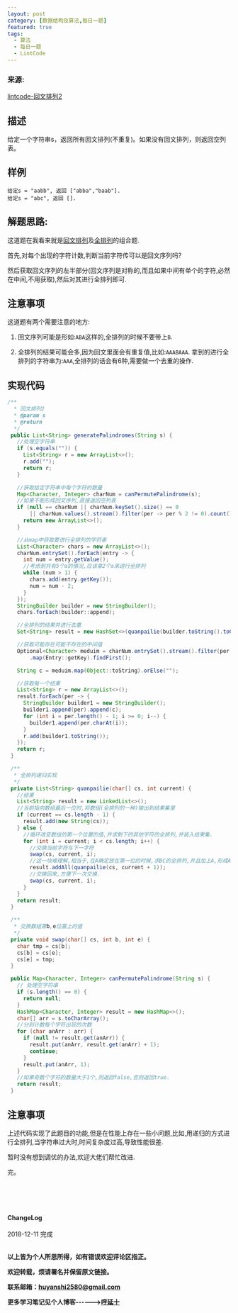 ```yaml
---
layout: post
category: [数据结构及算法,每日一题]
featured: true
tags:
  - 算法
  - 每日一题
  - LintCode
---
```


### 来源:   
<a href="https://www.lintcode.com/problem/palindrome-permutation-ii/description">lintcode-回文排列2</a>  
## 描述
给定一个字符串s，返回所有回文排列(不重复)。如果没有回文排列，则返回空列表。

## 样例
```
给定s = "aabb", 返回 ["abba","baab"].
给定s = "abc", 返回 [].
```

## 解题思路:

这道题在我看来就是<a href="{{ site.baseurl }}/数据结构及算法/每日一题/2018/12/10/每日一题-回文排列/">回文排列</a>及<a href="{{ site.baseurl }}/每日一题/2018/12/11/每日一题-全排列问题/">全排列</a>的组合题.

首先,对每个出现的字符计数,判断当前字符传可以是回文序列吗?

然后获取回文序列的左半部分(回文序列是对称的,而且如果中间有单个的字符,必然在中间,不用获取),然后对其进行全排列即可.

## 注意事项

这道题有两个需要注意的地方:
1. 回文序列可能是形如:`ABA`这样的,全排列的时候不要带上`B`.

2. 全排列的结果可能会多,因为回文里面会有重复值,比如:`AAABAAA`.
拿到的进行全排列的字符串为:`AAA`,全排列的话会有6种,需要做一个去重的操作.

## 实现代码

```java
/**
  * 回文排列2
  * @param s
  * @return
  */
 public List<String> generatePalindromes(String s) {
   //处理空字符串
   if (s.equals("")) {
     List<String> r = new ArrayList<>();
     r.add("");
     return r;
   }

   //获取给定字符串中每个字符的数量
   Map<Character, Integer> charNum = canPermutePalindrome(s);
   //如果不能形成回文序列,直接返回空列表
   if (null == charNum || charNum.keySet().size() == 0
       || charNum.values().stream().filter(per -> per % 2 != 0).count() > 1) {
     return new ArrayList<>();
   }

   //从map中获取要进行全排列的字符串
   List<Character> chars = new ArrayList<>();
   charNum.entrySet().forEach(entry -> {
     int num = entry.getValue();
     //考虑到共有5个a的情况,应该拿2个a来进行全排列
     while (num > 1) {
       chars.add(entry.getKey());
       num = num - 2;
     }
   });
   StringBuilder builder = new StringBuilder();
   chars.forEach(builder::append);

   //全排列的结果并进行去重
   Set<String> result = new HashSet<>(quanpailie(builder.toString().toCharArray(), 0));

   //获取可能存在可能不存在的中间值
   Optional<Character> meduim = charNum.entrySet().stream().filter(per -> per.getValue() % 2 != 0)
       .map(Entry::getKey).findFirst();

   String c = meduim.map(Object::toString).orElse("");

   //获取每一个结果
   List<String> r = new ArrayList<>();
   result.forEach(per -> {
     StringBuilder builder1 = new StringBuilder();
     builder1.append(per).append(c);
     for (int i = per.length() - 1; i >= 0; i--) {
       builder1.append(per.charAt(i));
     }
     r.add(builder1.toString());
   });
   return r;
 }

 /**
  * 全排列递归实现
  */
 private List<String> quanpailie(char[] cs, int current) {
   //结果
   List<String> result = new LinkedList<>();
   //当前指向数组最后一位时,将数组(全排列的一种)输出到结果集里
   if (current == cs.length - 1) {
     result.add(new String(cs));
   } else {
     //循环改变数组的第一个位置的值,并求剩下的其他字符的全排列,并装入结果集.
     for (int i = current; i < cs.length; i++) {
       //交换当前字符与下一字符
       swap(cs, current, i);
       //这一块难理解,相当于,在A确定放在第一位的时候,求BC的全排列,并且加上A,形成ABC,ACB放入结果集.
       result.addAll(quanpailie(cs, current + 1));
       //交换回来,方便下一次交换.
       swap(cs, current, i);
     }
   }
   return result;
 }

 /**
  * 交换数组第b,e位置上的值
  */
 private void swap(char[] cs, int b, int e) {
   char tmp = cs[b];
   cs[b] = cs[e];
   cs[e] = tmp;
 }

 public Map<Character, Integer> canPermutePalindrome(String s) {
   // 处理空字符串
   if (s.length() == 0) {
     return null;
   }
   HashMap<Character, Integer> result = new HashMap<>();
   char[] arr = s.toCharArray();
   //分别计数每个字符出现的次数
   for (char anArr : arr) {
     if (null != result.get(anArr)) {
       result.put(anArr, result.get(anArr) + 1);
       continue;
     }
     result.put(anArr, 1);
   }
   //如果奇数个字符的数量大于1个,则返回false,否则返回true.
   return result;
 }
```

## 注意事项

上述代码实现了此题目的功能,但是在性能上存在一些小问题,比如,用递归的方式进行全排列,当字符串过大时,时间复杂度过高,导致性能很差.

暂时没有想到调优的办法,欢迎大佬们帮忙改进.

完。

<br>
<br>
<br>
<h4>ChangeLog</h4>
2018-12-11 完成
<br>
<br>


**以上皆为个人所思所得，如有错误欢迎评论区指正。**

**欢迎转载，烦请署名并保留原文链接。**

**联系邮箱：huyanshi2580@gmail.com**

**更多学习笔记见个人博客------><a href="{{ site.baseurl }}/">呼延十</a>**
